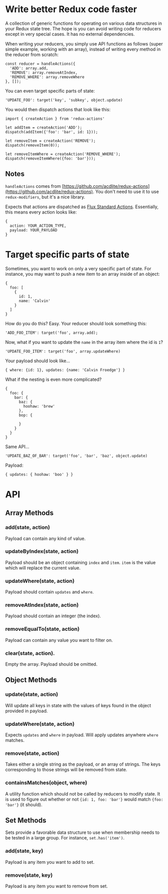 # Write better Redux code faster

A collection of generic functions for operating on various data structures in your Redux state tree. The hope is you can avoid writing code for reducers except in very special cases. It has no external dependencies.

When writing your reducers, you simply use API functions as follows (super simple example, working with an array), instead of writing every method in the reducer from scratch:

```
const reducer = handleActions({
  'ADD': array.add,
  'REMOVE': array.removeAtIndex,
  'REMOVE_WHERE': array.removeWhere
}, []);

```

You can even target specific parts of state:

```
'UPDATE_FOO': target('key', 'subkey', object.update)
```

You would then dispatch actions that look like this:

```
import { createAction } from 'redux-actions'

let addItem = createAction('ADD');
dispatch(addItem({'foo': 'bar', id: 1}));

let removeItem = createAction('REMOVE');
dispatch(removeItem(0));

let removeItemWhere = createAction('REMOVE_WHERE');
dispatch(removeItemWhere({foo: 'bar'}));
```

## Notes
`handleActions` comes from [https://github.com/acdlite/redux-actions](https://github.com/acdlite/redux-actions). You don't need to use it to use `redux-modifiers`, but it's a nice library.

Expects that actions are dispatched as [Flux Standard Actions](https://github.com/acdlite/flux-standard-action). Essentially, this means every action looks like:

```
{
  action: YOUR_ACTION_TYPE,
  payload: YOUR_PAYLOAD
}
```

# Target specific parts of state

Sometimes, you want to work on only a very specific part of state. For instance, you may want to push a new item to an array inside of an object:

```
{
  foo: [
    {
      id: 1,
      name: 'Calvin'
    }
  ]
}
```

How do you do this? Easy. Your reducer should look something this:

```
'ADD_FOO_ITEM': target('foo', array.add);
```

Now, what if you want to update the `name` in the array item where the id is `1`?

```
'UPDATE_FOO_ITEM': target('foo', array.updateWhere)
```

Your payload should look like...

```
{ where: {id: 1}, updates: {name: 'Calvin Froedge'} }
```

What if the nesting is even more complicated?

```
{
  foo: {
    bar: {
      baz: {
        hoohaw: 'brew'
      },
      bop: {

      }
    }
  }
}
```

Same API...

```
'UPDATE_BAZ_OF_BAR': target('foo', 'bar', 'baz', object.update)
```

Payload:

```
{ updates: { hoohaw: 'boo' } }
```

# API

## Array Methods 

### add(state, action)

Payload can contain any kind of value.

### updateByIndex(state, action)

Payload should be an object containing `index` and `item`. `item` is the value which will replace the current value.

### updateWhere(state, action)

Payload should contain `updates` and `where`.

### removeAtIndex(state, action)

Payload should contain an integer (the index).

### removeEqualTo(state, action)

Payload can contain any value you want to filter on.

### clear(state, action).

Empty the array. Payload should be omitted.

## Object Methods

### update(state, action)

Will update all keys in state with the values of keys found in the object provided in payload.

### updateWhere(state, action)

Expects `updates` and `where` in payload. Will apply updates anywhere `where` matches.

### remove(state, action)

Takes either a single string as the payload, or an array of strings. The keys corresponding to those strings will be removed from state.

### containsMatches(object, where)

A utility function which should not be called by reducers to modify state. It is used to figure out whether or not `{id: 1, foo: 'bar'}` would match `{foo: 'bar'}` (it should).

## Set Methods

Sets provide a favorable data structure to use when membership needs to be tested in a large group. For instance, `set.has('item')`.

### add(state, key)

Payload is any item you want to add to set.

### remove(state, key)

Payload is any item you want to remove from set.
